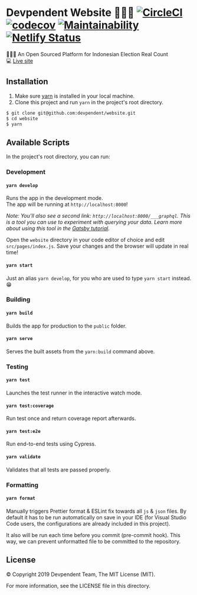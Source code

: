 # Devpendent Website 👨🏻‍💻 [![CircleCI](https://circleci.com/gh/devpendent/website/tree/master.svg?style=shield)](https://circleci.com/gh/devpendent/website/tree/master) [![codecov](https://codecov.io/gh/devpendent/website/branch/master/graph/badge.svg)](https://codecov.io/gh/devpendent/website) [![Maintainability](https://api.codeclimate.com/v1/badges/4ae06bcd4e5e0b47b1f1/maintainability)](https://codeclimate.com/github/devpendent/website/maintainability) [![Netlify Status](https://api.netlify.com/api/v1/badges/db516646-820d-4deb-8b9b-521483fc40ad/deploy-status)](https://app.netlify.com/sites/devpendent/deploys)

👨🏻‍💻 An Open Sourced Platform for Indonesian Election Real Count<br>
💻 [Live site](https://devpendent.netlify.com/)

## Installation

1. Make sure [yarn](https://yarnpkg.com) is installed in your local machine.
2. Clone this project and run `yarn` in the project's root directory.

```sh
$ git clone git@github.com:devpendent/website.git
$ cd website
$ yarn
```

## Available Scripts

In the project's root directory, you can run:

### Development

#### `yarn develop`

Runs the app in the development mode.<br>
The app will be running at `http://localhost:8000`!

_Note: You'll also see a second link: _`http://localhost:8000/___graphql`_. This is a tool you can use to experiment with querying your data. Learn more about using this tool in the [Gatsby tutorial](https://www.gatsbyjs.org/tutorial/part-five/#introducing-graphiql)._

Open the `website` directory in your code editor of choice and edit `src/pages/index.js`. Save your changes and the browser will update in real time!

#### `yarn start`

Just an alias `yarn develop`, for you who are used to type `yarn start` instead. 😁

### Building

#### `yarn build`

Builds the app for production to the `public` folder.

#### `yarn serve`

Serves the built assets from the `yarn:build` command above.

### Testing

#### `yarn test`

Launches the test runner in the interactive watch mode.

#### `yarn test:coverage`

Run test once and return coverage report afterwards.

#### `yarn test:e2e`

Run end-to-end tests using Cypress.

#### `yarn validate`

Validates that all tests are passed properly.

### Formatting

#### `yarn format`

Manually triggers Prettier format & ESLint fix towards all `js` & `json` files.
By default it has to be run automatically on save in your IDE (for Visual Studio Code users, the configurations are already included in this project).

It also will be run each time before you commit (pre-commit hook).
This way, we can prevent unformatted file to be committed to the repository.

## License

© Copyright 2019 Devpendent Team, The MIT License (MIT).

For more information, see the LICENSE file in this directory.
